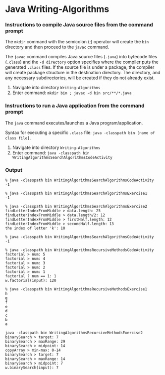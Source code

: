 # Java Writing-Algorithms


### Instructions to compile Java source files from the command prompt

The `mkdir` command with the semicolon (;) operator will create the `bin` directory and then proceed to the `javac` command.

The `javac` command compiles Java source files (`.java`) into bytecode files (`.class`) and the `-d directory` option specifies where the compiler puts the generated `.class` files. If the source file is under a package, the compiler will create package structure in the destination directory. The directory, and any necessary subdirectories, will be created if they do not already exist.

1. Navigate into directory `Writing-Algorithms`
2. Enter command: `mkdir bin ; javac -d bin src/**/*.java`


### Instructions to run a Java application from the command prompt

The `java` command executes/launches a Java program/application.

Syntax for executing a specific `.class` file: `java -classpath bin [name of class file]`.

1. Navigate into directory `Writing-Algorithms`
2. Enter command: `java -classpath bin WritingAlgorithmsSearchAlgorithmsCodeActivity`


### Output

```
% java -classpath bin WritingAlgorithmsSearchAlgorithmsCodeActivity
-1
```
```
% java -classpath bin WritingAlgorithmsSearchAlgorithmsExercise1
-1
```
```
% java -classpath bin WritingAlgorithmsSearchAlgorithmsExercise2
findLetterIndexFromMiddle > data.length: 25
findLetterIndexFromMiddle > data.length/2: 12
findLetterIndexFromMiddle > firstHalf.length: 12
findLetterIndexFromMiddle > secondHalf.length: 13
the index of letter 'k': 10
```
```
% java -classpath bin WritingAlgorithmsSearchAlgorithmsCodeActivity
-1
```
```
% java -classpath bin WritingAlgorithmsRecursiveMethodsCodeActivity
factorial > num: 5
factorial > num: 4
factorial > num: 3
factorial > num: 2
factorial > num: 1
factorial ? num == 1: 1
w.factorial(input): 120
```
```
% java -classpath bin WritingAlgorithmsRecursiveMethodsExercise1
h
g
f
e
d
c
b
a
```
```
java -classpath bin WritingAlgorithmsRecursiveMethodsExercise2
binarySearch > target: 7
binarySearch > maxRange: 29
binarySearch > midpoint: 14
copyArray > min-max: 0-14
binarySearch > target: 7
binarySearch > maxRange: 14
binarySearch > midpoint: 7
w.binarySearch(input): 7
```
